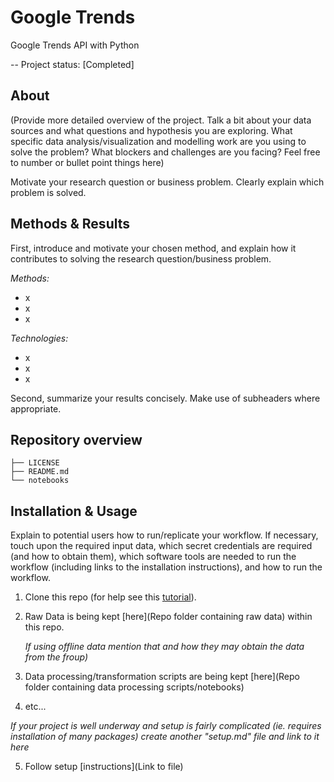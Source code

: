 # Google Trends

Google Trends API with Python

-- Project status: [Completed]

## About

(Provide more detailed overview of the project. Talk a bit about your data sources and what questions and hypothesis you are exploring. What specific data analysis/visualization and modelling work are you using to solve the problem? What blockers and challenges are you facing? Feel free to number or bullet point things here)

Motivate your research question or business problem. Clearly explain which problem is solved.

## Methods & Results

First, introduce and motivate your chosen method, and explain how it contributes to solving the research question/business problem.

_Methods:_
- x
- x
- x

_Technologies:_
- x
- x
- x

Second, summarize your results concisely. Make use of subheaders where appropriate.

## Repository overview

```
├── LICENSE
├── README.md
└── notebooks
```

## Installation & Usage

Explain to potential users how to run/replicate your workflow. If necessary, touch upon the required input data, which secret credentials are required (and how to obtain them), which software tools are needed to run the workflow (including links to the installation instructions), and how to run the workflow.

1. Clone this repo (for help see this [tutorial](https://help.github.com/articles/cloning-a-repository/)).
2. Raw Data is being kept [here](Repo folder containing raw data) within this repo.

    *If using offline data mention that and how they may obtain the data from the froup)*
    
3. Data processing/transformation scripts are being kept [here](Repo folder containing data processing scripts/notebooks)
4. etc...

*If your project is well underway and setup is fairly complicated (ie. requires installation of many packages) create another "setup.md" file and link to it here*  

5. Follow setup [instructions](Link to file)